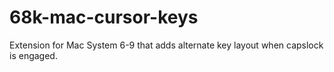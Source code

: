 # 68k-mac-cursor-keys
 Extension for Mac System 6-9 that adds alternate key layout when capslock is engaged.
